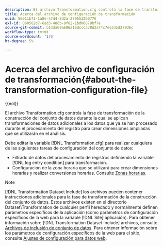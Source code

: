 ```yaml
---
description: El archivo Transformation.cfg controla la fase de transformación de la construcción del conjunto de datos durante la cual se aplican transformaciones de datos adicionales a los datos que ya se han procesado durante el procesamiento del registro para crear dimensiones ampliadas que se utilizarán en el análisis.
title: Acerca del archivo de configuración de transformación
uuid: 56e11b71-1a86-47d4-8d2a-2795532b0770
exl-id: 860562d7-6ed3-486b-9f62-1bd06878bf7e
source-git-commit: b1dda69a606a16dccca30d2a74c7e63dbd27936c
workflow-type: tm+mt
source-wordcount: '176'
ht-degree: 5%

---
```


# Acerca del archivo de configuración de transformación{#about-the-transformation-configuration-file}

{{eol}}

El archivo Transformation.cfg controla la fase de transformación de la construcción del conjunto de datos durante la cual se aplican transformaciones de datos adicionales a los datos que ya se han procesado durante el procesamiento del registro para crear dimensiones ampliadas que se utilizarán en el análisis.

Debe editar la variable [!DNL Transformation.cfg] para realizar cualquiera de las siguientes tareas de configuración del conjunto de datos:

* Filtrado de datos del procesamiento de registros definiendo la variable [!DNL log entry condition] para transformación.
* Configuración de la zona horaria que se utilizará para crear dimensiones horarias y realizar conversiones horarias. Consulte [Zonas horarias](../../../home/c-dataset-const-proc/c-trans-config-file/c-spec-trans-param/c-time-zones.md#concept-9cf16b1cb4874f7d85e1dd950fdb4956).

>[!NOTE]
>
>[!DNL Transformation Dataset Include] los archivos pueden contener instrucciones adicionales para la fase de transformación de la construcción del conjunto de datos. Estos archivos existen en el directorio Dataset\Transformation de cualquier perfil heredado y normalmente definen parámetros específicos de la aplicación (como parámetros de configuración específicos de la web para la variable [!DNL Site] aplicación). Para obtener información sobre [!DNL Transformation Dataset Include] archivos, consulte [Archivos de inclusión de conjunto de datos](../../../home/c-dataset-const-proc/c-dataset-inc-files/c-abt-dataset-inc-files.md). Para obtener información sobre los parámetros de configuración específicos de la web para el sitio, consulte [Ajustes de configuración para datos web](../../../home/c-dataset-const-proc/c-config-web-data/c-config-web-data.md#concept-9a306b65483a484bb3f6f3c1d7e77519).
